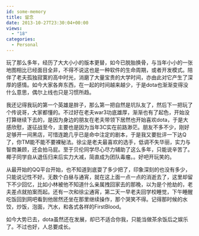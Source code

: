 ```yaml
---
id: some-memory
title: 留念
date: 2013-10-27T23:30:04+00:00
views:
  - "18"
categories:
  - Personal
---
```

玩了那么多年，经历了大大小小的版本更替，如今已脱胎换骨，与当年小小的一张地图相比已经面目全非，不得不说这也是一种软件的生命周期，或者开发模式。陪伴了老夫孤独寂寞的高中时光，消磨了大量宝贵的大学时间，亦由此对它产生了深厚的感情。如今大家各奔东西，在一起的时间越来越少，于是dota也渐渐变得没什么意思，偶尔上线也只是习惯所趋。

我还记得我玩的第一个英雄是胖子，那么第一把自然是坑队友了，然后下一把玩了个传说哥，大家都懂的。不过好在老夫war3功底雄厚，渐渐也有了起色，开始没打算继续下去的，是因为身边的朋友在老夫带领下居然也开始喜欢dota，于是大感欣慰，遂征战至今，主要也是因为当年3C实在前路渺茫。朋友不多不少，刚好足够开一间黑店，可惜连跪几乎已是命中注定的剧本，于是我又要批评一下达Q了，你TM能不能不要裸秘法。徐尘是老夫最喜欢的选手，低调不失华丽，实力与智商兼顾，还会拍马屁。至于贝伦同学尽心尽力辅助了这么多年，只能说辛苦了。椰子同学自从退伍归来后实力大减，简直成为团队毒瘤。。好吧开玩笑的。

从最开始的QQ平台开始，也不知道到底耍了多少把了，印象深刻的也没有多少，只能说记性不好。无数个白昼与通宵，就在这上面一点一点的消逝去了，这里却留下不少回忆，比如小林被他不知道什么亲属拽回家去的那晚，以为是个抢劫的，老夫差点就拍案而起。还有一次和徐尘通宵，第二天一早老夫回学校睡觉，下午睡醒吃饭回到网吧看到他居然还坐在那里继续操作，那个哭笑不得。记得那时候的水饺，炒饭，泡面，汽水，和各式各样的FirstBlood。

如今大势已去，dota虽然还在发展，却已不适合你我，只能当做茶余饭后之娱乐了。不过也好，人总要成长。
